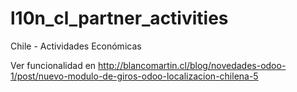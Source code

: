 # l10n_cl_partner_activities
Chile - Actividades Económicas

Ver funcionalidad en http://blancomartin.cl/blog/novedades-odoo-1/post/nuevo-modulo-de-giros-odoo-localizacion-chilena-5
